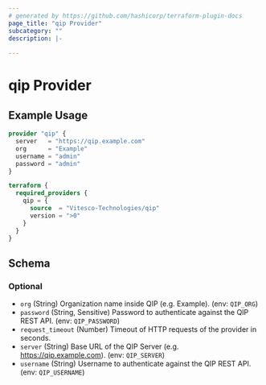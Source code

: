 ```yaml
---
# generated by https://github.com/hashicorp/terraform-plugin-docs
page_title: "qip Provider"
subcategory: ""
description: |-
  
---
```


# qip Provider



## Example Usage

```terraform
provider "qip" {
  server   = "https://qip.example.com"
  org      = "Example"
  username = "admin"
  password = "admin"
}

terraform {
  required_providers {
    qip = {
      source  = "Vitesco-Technologies/qip"
      version = ">0"
    }
  }
}
```

<!-- schema generated by tfplugindocs -->
## Schema

### Optional

- `org` (String) Organization name inside QIP (e.g. Example). (env: `QIP_ORG`)
- `password` (String, Sensitive) Password to authenticate against the QIP REST API. (env: `QIP_PASSWORD`)
- `request_timeout` (Number) Timeout of HTTP requests of the provider in seconds.
- `server` (String) Base URL of the QIP Server (e.g. https://qip.example.com). (env: `QIP_SERVER`)
- `username` (String) Username to authenticate against the QIP REST API. (env: `QIP_USERNAME`)
